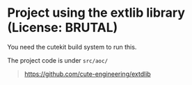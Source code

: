 

# Project using the extlib library (License: BRUTAL)

You need the cutekit build system to run this. 


The project code is under `src/aoc/`

> https://github.com/cute-engineering/extdlib